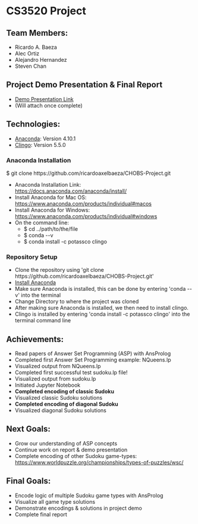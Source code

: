# CS3520 Project
## Team Members:
* Ricardo A. Baeza
* Alec Ortiz
* Alejandro Hernandez
* Steven Chan

## Project Demo Presentation & Final Report
* [Demo Presentation Link](https://docs.google.com/presentation/d/1aH7-OurzBJG9XKK3rnm6s1v3DNCxw9iQLi9YTq0D78U/edit?usp=sharing)
* (Will attach once complete)

## Technologies:
* [Anaconda](https://www.anaconda.com): Version 4.10.1
* [Clingo](https://potassco.org/clingo/): Version 5.5.0

### Anaconda Installation
$ git clone https[]()://github.com/ricardoaxelbaeza/CHOBS-Project.git
* Anaconda Installation Link: https://docs.anaconda.com/anaconda/install/
* Install Anaconda for Mac OS: https://www.anaconda.com/products/individual#macos
* Install Anaconda for Windows: https://www.anaconda.com/products/individual#windows
* On the command line:
  * $ cd ../path/to/the/file
  * $ conda --v
  * $ conda install -c potassco clingo

### Repository Setup
* Clone the repository using 'git clone https<nolink>://github.com/ricardoaxelbaeza/CHOBS-Project.git'
* [Install Anaconda](https://docs.anaconda.com/anaconda/install/)
* Make sure Anaconda is installed, this can be done by entering 'conda --v' into the terminal
* Change Directory to where the project was cloned
* After making sure Anaconda is installed, we then need to install clingo. 
* Clingo is installed by entering 'conda install -c potassco clingo' into the terminal command line

## Achievements:
* Read papers of Answer Set Programming (ASP) with AnsProlog
* Completed first Answer Set Programming example: NQueens.lp
* Visualized output from NQueens.lp
* Completed first successful test sudoku.lp file!
* Visualized output from sudoku.lp
* Initiated Jupyter Notebook
* **Completed encoding of classic Sudoku**
* Visualized classic Sudoku solutions
* **Completed encoding of diagonal Sudoku**
* Visualized diagonal Sudoku solutions
 
## Next Goals:
* Grow our understanding of ASP concepts
* Continue work on report & demo presentation
* Complete encoding of other Sudoku game-types: https://www.worldpuzzle.org/championships/types-of-puzzles/wsc/

## Final Goals:
* Encode logic of multiple Sudoku game types with AnsProlog
* Visualize all game type solutions
* Demonstrate encodings & solutions in project demo
* Complete final report
